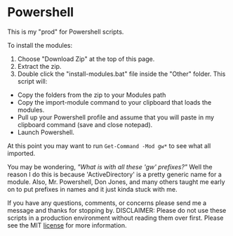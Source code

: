# Powershell
This is my "prod" for Powershell scripts.

To install the modules:
1. Choose "Download Zip" at the top of this page.
2. Extract the zip.
3. Double click the "install-modules.bat" file inside the "Other" folder. 
This script will:
* Copy the folders from the zip to your Modules path
* Copy the import-module command to your clipboard that loads the modules.
* Pull up your Powershell profile and assume that you will paste in my clipboard command (save and close notepad).
* Launch Powershell.

At this point you may want to run `Get-Command -Mod gw*` to see what all imported.

You may be wondering, *"What is with all these 'gw' prefixes?"*
Well the reason I do this is because 'ActiveDirectory' is a pretty generic name for a module. Also, Mr. Powershell, Don Jones, and many others taught me early on to put prefixes in names and it just kinda stuck with me.

If you have any questions, comments, or concerns please send me a message and thanks for stopping by.
DISCLAIMER: Please do not use these scripts in a production environment without reading them over first. Please see the MIT [license](./LICENSE) for more information.